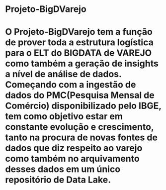 # Projeto-BigDVarejo
 
# O Projeto-BigDVarejo tem a função de prover toda a estrutura logística para o ELT do BIGDATA de VAREJO como também a geração de insights a nível de análise de dados. Começando com a ingestão de dados do PMC(Pesquisa Mensal de Comércio) disponibilizado pelo IBGE, tem como objetivo estar em constante evolução e crescimento, tanto na procura de novas fontes de dados que diz respeito ao varejo como também no arquivamento desses dados em um único repositório de Data Lake.
